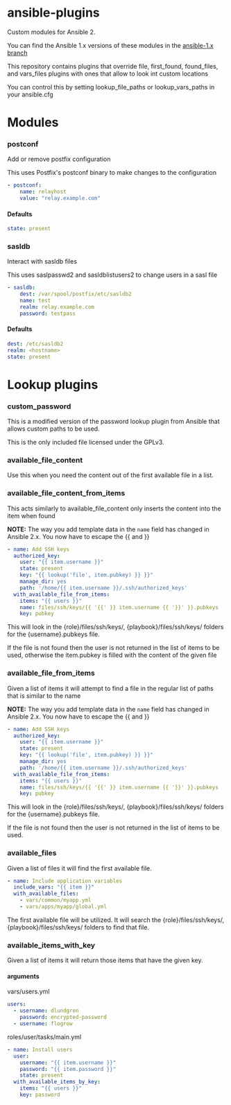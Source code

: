 # ansible-plugins

Custom modules for Ansible 2.

You can find the Ansible 1.x versions of these modules in the [ansible-1.x branch](https://github.com/dlundgren/ansible-plugins/tree/ansible-1.x)

This repository contains plugins that override file, first_found, found_files, and vars_files plugins with 
ones that allow to look int custom locations

You can control this by setting lookup_file_paths or lookup_vars_paths in your ansible.cfg

# Modules

### postconf

Add or remove postfix configuration

This uses Postfix's postconf binary to make changes to the configuration

```yaml
- postconf:
    name: relayhost
    value: "relay.example.com"
```

#### Defaults

```yaml
state: present
```

### sasldb

Interact with sasldb files

This uses saslpasswd2 and sasldblistusers2 to change users in a sasl file

```yaml
- sasldb:
    dest: /var/spool/postfix/etc/sasldb2
    name: test
    realm: relay.example.com
    password: testpass
```

#### Defaults

```yaml
dest: /etc/sasldb2
realm: <hostname>
state: present
```

# Lookup plugins

### custom_password

This is a modified version of the password lookup plugin from Ansible that allows custom paths to be used.

This is the only included file licensed under the GPLv3.

### available_file_content

Use this when you need the content out of the first available file in a list.

### available_file_content_from_items

This acts similarly to available_file_content only inserts the content into the item when found

**NOTE:** The way you add template data in the `name` field has changed in Ansible 2.x. You now have to escape the {{ and }}
```yaml
- name: Add SSH keys
  authorized_key:
    user: "{{ item.username }}"
    state: present
    key: "{{ lookup('file', item.pubkey) }} }}"
    manage_dir: yes
    path: '/home/{{ item.username }}/.ssh/authorized_keys'
  with_available_file_from_items:
    items: "{{ users }}"
    name: files/ssh/keys/{{ '{{' }} item.username {{ '}}' }}.pubkeys
    key: pubkey
```

This will look in the {role}/files/ssh/keys/, {playbook}/files/ssh/keys/ folders for the {username}.pubkeys file.

If the file is not found then the user is not returned in the list of items to be used, otherwise the item.pubkey is
filled with the content of the given file

### available_file_from_items

Given a list of items it will attempt to find a file in the regular list of paths that is similar to the name

**NOTE:** The way you add template data in the `name` field has changed in Ansible 2.x. You now have to escape the {{ and }}

```yaml
- name: Add SSH keys
  authorized_key:
    user: "{{ item.username }}"
    state: present
    key: "{{ lookup('file', item.pubkey) }} }}"
    manage_dir: yes
    path: '/home/{{ item.username }}/.ssh/authorized_keys'
  with_available_file_from_items:
    items: "{{ users }}"
    name: files/ssh/keys/{{ '{{' }} item.username {{ '}}' }}.pubkeys
    key: pubkey
```

This will look in the {role}/files/ssh/keys/, {playbook}/files/ssh/keys/ folders for the {username}.pubkeys file.

If the file is not found then the user is not returned in the list of items to be used.

### available_files

Given a list of files it will find the first available file.

```yaml
- name: Include application variables
  include_vars: "{{ item }}"
  with_available_files:
    - vars/common/myapp.yml
    - vars/apps/myapp/global.yml
```

The first available file will be utilized. It will search the {role}/files/ssh/keys/, {playbook}/files/ssh/keys/
folders to find that file.

### available_items_with_key

Given a list of items it will return those items that have the given key.

#### arguments
 
vars/users.yml
```yaml
users:
  - username: dlundgren
    password: encrypted-password
  - username: flogrow
```
roles/user/tasks/main.yml
```yaml
- name: Install users
  user:
    username: "{{ item.username }}"
    password: "{{ item.password }}"
    state: present
  with_available_items_by_key:
    items: "{{ users }}"
    key: password
```
